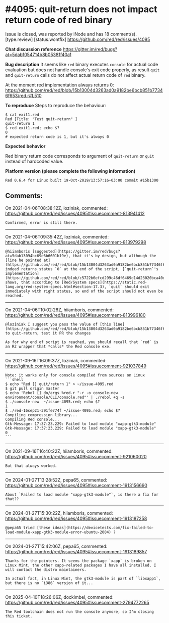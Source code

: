 
#4095: quit-return does not impact return code of red binary
================================================================================
Issue is closed, was reported by iNode and has 18 comment(s).
[type.review] [status.wontfix]
<https://github.com/red/red/issues/4095>

**Chat discussion reference**
https://gitter.im/red/bugs?at=5dab1054714b8b05381f40a1

**Bug description**
It seems like `red` binary executes `console` for actual code evaluation but does not handle console's exit code properly, as result `quit` and `quit-return` calls do not affect actual return code of `red` binary.

At the moment red implementation always returns 0:
https://github.com/red/red/blob/15b13004d3263ad0a9182be6bcb851b77346f653/red.r#L510

**To reproduce**
Steps to reproduce the behaviour:
```
$ cat exit1.red
Red [Title: "Test quit-return" ]
quit-return 1
$ red exit1.red; echo $?
0
# expected return code is 1, but it's always 0
```

**Expected behavior**

Red binary return code corresponds to argument of `quit-return` or `quit` instead of hardcoded value.


**Platform version (please complete the following information)**
```
Red 0.6.4 for Linux built 19-Oct-2019/13:57:16+03:00 commit #15b1300
```



Comments:
--------------------------------------------------------------------------------

On 2021-04-06T08:38:12Z, loziniak, commented:
<https://github.com/red/red/issues/4095#issuecomment-813941412>

    Confirmed, error is still there.

--------------------------------------------------------------------------------

On 2021-04-06T09:35:42Z, loziniak, commented:
<https://github.com/red/red/issues/4095#issuecomment-813979298>

    @hiiamboris [suggested](https://gitter.im/red/bugs?at=5dab13094bc69e6b6601b19e), that it's by design, but although the [line he pointed at](https://github.com/red/red/blob/15b13004d3263ad0a9182be6bcb851b77346f653/red.r#L510) indeed returns status `0` at the end of the script, [`quit-return`'s implementation](https://github.com/red/red/blob/c5722b6efcd299c46df6469d14d23020bca40d95/environment/routines.red#L17) shows, that according to [Red/System specs](https://static.red-lang.org/red-system-specs.html#section-17.3), `quit` should exit immediately with right status, so end of the script should not even be reached.

--------------------------------------------------------------------------------

On 2021-04-06T10:02:28Z, hiiamboris, commented:
<https://github.com/red/red/issues/4095#issuecomment-813996180>

    @loziniak I suggest you pass the value of [this line](https://github.com/red/red/blob/15b13004d3263ad0a9182be6bcb851b77346f653/red.r#L504) to quit-return, test it PR the changes
    
    As for why end of script is reached, you should recall that `red` is an R2 wrapper that *calls* the Red console exe.

--------------------------------------------------------------------------------

On 2021-09-16T16:09:37Z, loziniak, commented:
<https://github.com/red/red/issues/4095#issuecomment-921037849>

    Note: it works only for console compiled from sources on Linux
    ```shell
    $ echo "Red [] quit/return 1" > ~/issue-4095.red
    $ git pull origin master
    $ echo 'Rebol [] do/args %red.r "-r -o console-new environment/console/CLI/console.red"' | ./rebol +q -s
    $ ./console-new  ~/issue-4095.red; echo $?
    1
    $ ./red-16sep21-391fe774f ~/issue-4095.red; echo $?
    Compiling compression library...
    Compiling Red console...
    Gtk-Message: 17:37:23.229: Failed to load module "xapp-gtk3-module"
    Gtk-Message: 17:37:23.229: Failed to load module "xapp-gtk3-module"
    0
    ```

--------------------------------------------------------------------------------

On 2021-09-16T16:40:22Z, hiiamboris, commented:
<https://github.com/red/red/issues/4095#issuecomment-921060020>

    But that always worked.

--------------------------------------------------------------------------------

On 2024-01-27T13:28:52Z, pepa65, commented:
<https://github.com/red/red/issues/4095#issuecomment-1913156690>

    About `Failed to load module "xapp-gtk3-module"`, is there a fix for that??

--------------------------------------------------------------------------------

On 2024-01-27T15:30:22Z, hiiamboris, commented:
<https://github.com/red/red/issues/4095#issuecomment-1913187258>

    @pepa65 tried [these ideas](https://devicetests.com/fix-failed-to-load-module-xapp-gtk3-module-error-ubuntu-2004) ?

--------------------------------------------------------------------------------

On 2024-01-27T15:42:06Z, pepa65, commented:
<https://github.com/red/red/issues/4095#issuecomment-1913189857>

    Thanks for the pointers. It seems the package `xapp` is broken on Linux Mint, the other xapp-related packages I have all installed. I will contact the distro maintainers.
    
    In actual fact, in Linux Mint, the gtk3-module is part of `libxapp1`, but there is no `i386` version of it...

--------------------------------------------------------------------------------

On 2025-04-10T18:26:06Z, dockimbel, commented:
<https://github.com/red/red/issues/4095#issuecomment-2794772265>

    The Red toolchain does not run the console anymore, so I'm closing this ticket.

